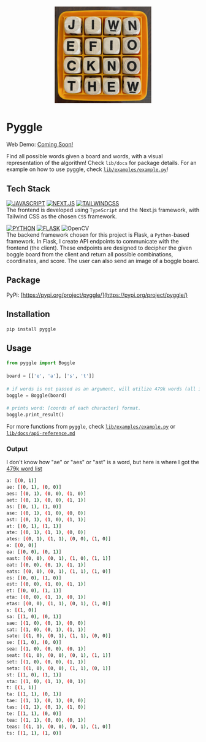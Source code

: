 <h1 align="center">
  <img src="backend/data/images/test2.png" alt="logo" width="50%">
</h1>

# Pyggle
Web Demo: [Coming Soon!](url)

Find all possible words given a board and words, with a visual representation of the algorithm!
Check `lib/docs` for package details. For an example on how to use pyggle, check [`lib/examples/example.py`](https://github.com/andrearcaina/pyggle/blob/main/lib/examples/example.py)!

## Tech Stack
[![JAVASCRIPT](https://img.shields.io/badge/typescript-3178C6?style=for-the-badge&logo=typescript&logoColor=FFF)](https://developer.mozilla.org/en-US/docs/Web/JavaScript)
[![NEXT.JS](https://img.shields.io/badge/NEXT-0769AD?style=for-the-badge&logo=next.js&logoColor=white)](https://nextjs.org/)
[![TAILWINDCSS](https://img.shields.io/badge/Tailwind_CSS-38B2AC?style=for-the-badge&logo=tailwind-css&logoColor=white)](https://tailwindcss.com/) \
The frontend is developed using `TypeScript` and the Next.js framework, with Tailwind CSS as the chosen `CSS` framework.

[![PYTHON](https://img.shields.io/badge/python-3670A0?style=for-the-badge&logo=python&logoColor=ffdd54)](https://www.python.org/)
[![FLASK](https://img.shields.io/badge/Flask-000000?style=for-the-badge&logo=flask&logoColor=white)](https://flask.palletsprojects.com/en/3.0.x/)
![OpenCV](https://img.shields.io/badge/opencv-%23white.svg?style=for-the-badge&logo=opencv&logoColor=white) \
The backend framework chosen for this project is Flask, a `Python`-based framework. In Flask, I create API endpoints to communicate with the frontend (the client).
These endpoints are designed to decipher the given boggle board from the client and return all possible combinations, coordinates, and score. 
The user can also send an image of a boggle board.

## Package

PyPi: [https://pypi.org/project/pyggle/](https://pypi.org/project/pyggle/)

## Installation

```bash
pip install pyggle
```

## Usage
```python
from pyggle import Boggle

board = [['e', 'a'], ['s', 't']]

# if words is not passed as an argument, will utilize 479k words (all in English)
boggle = Boggle(board)

# prints word: [coords of each character] format.
boggle.print_result()
```
For more functions from `pyggle`, check [`lib/examples/example.py`](https://github.com/andrearcaina/pyggle/blob/main/lib/examples/example.py) or [`lib/docs/api-reference.md`](https://github.com/andrearcaina/pyggle/blob/main/lib/docs/api-reference.md)

### Output
I don't know how "ae" or "aes" or "ast" is a word, but here is where I got the [479k word list](https://github.com/dwyl/english-words/blob/master/words_alpha.txt)
```bash
a: [(0, 1)]
ae: [(0, 1), (0, 0)]
aes: [(0, 1), (0, 0), (1, 0)]
aet: [(0, 1), (0, 0), (1, 1)]
as: [(0, 1), (1, 0)]
ase: [(0, 1), (1, 0), (0, 0)]
ast: [(0, 1), (1, 0), (1, 1)]
at: [(0, 1), (1, 1)]
ate: [(0, 1), (1, 1), (0, 0)]
ates: [(0, 1), (1, 1), (0, 0), (1, 0)]
e: [(0, 0)]
ea: [(0, 0), (0, 1)]
east: [(0, 0), (0, 1), (1, 0), (1, 1)]
eat: [(0, 0), (0, 1), (1, 1)]
eats: [(0, 0), (0, 1), (1, 1), (1, 0)]
es: [(0, 0), (1, 0)]
est: [(0, 0), (1, 0), (1, 1)]
et: [(0, 0), (1, 1)]
eta: [(0, 0), (1, 1), (0, 1)]
etas: [(0, 0), (1, 1), (0, 1), (1, 0)]
s: [(1, 0)]
sa: [(1, 0), (0, 1)]
sae: [(1, 0), (0, 1), (0, 0)]
sat: [(1, 0), (0, 1), (1, 1)]
sate: [(1, 0), (0, 1), (1, 1), (0, 0)]
se: [(1, 0), (0, 0)]
sea: [(1, 0), (0, 0), (0, 1)]
seat: [(1, 0), (0, 0), (0, 1), (1, 1)]
set: [(1, 0), (0, 0), (1, 1)]
seta: [(1, 0), (0, 0), (1, 1), (0, 1)]
st: [(1, 0), (1, 1)]
sta: [(1, 0), (1, 1), (0, 1)]
t: [(1, 1)]
ta: [(1, 1), (0, 1)]
tae: [(1, 1), (0, 1), (0, 0)]
tas: [(1, 1), (0, 1), (1, 0)]
te: [(1, 1), (0, 0)]
tea: [(1, 1), (0, 0), (0, 1)]
teas: [(1, 1), (0, 0), (0, 1), (1, 0)]
ts: [(1, 1), (1, 0)]
```

